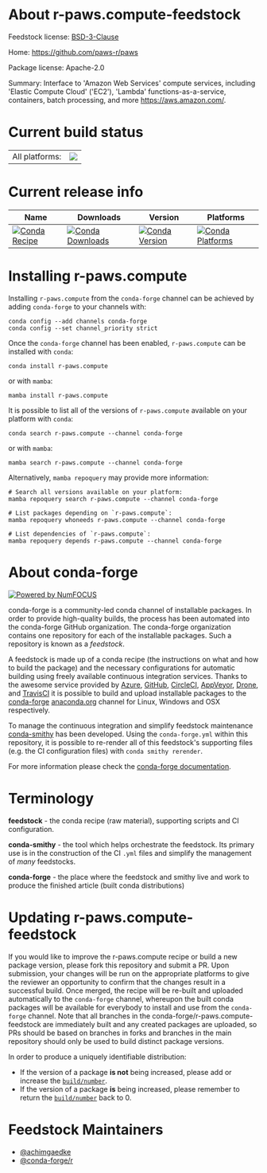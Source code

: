 About r-paws.compute-feedstock
==============================

Feedstock license: [BSD-3-Clause](https://github.com/conda-forge/r-paws.compute-feedstock/blob/main/LICENSE.txt)

Home: https://github.com/paws-r/paws

Package license: Apache-2.0

Summary: Interface to 'Amazon Web Services' compute services, including 'Elastic Compute Cloud' ('EC2'), 'Lambda' functions-as-a-service, containers, batch processing, and more <https://aws.amazon.com/>.

Current build status
====================


<table><tr><td>All platforms:</td>
    <td>
      <a href="https://dev.azure.com/conda-forge/feedstock-builds/_build/latest?definitionId=14234&branchName=main">
        <img src="https://dev.azure.com/conda-forge/feedstock-builds/_apis/build/status/r-paws.compute-feedstock?branchName=main">
      </a>
    </td>
  </tr>
</table>

Current release info
====================

| Name | Downloads | Version | Platforms |
| --- | --- | --- | --- |
| [![Conda Recipe](https://img.shields.io/badge/recipe-r--paws.compute-green.svg)](https://anaconda.org/conda-forge/r-paws.compute) | [![Conda Downloads](https://img.shields.io/conda/dn/conda-forge/r-paws.compute.svg)](https://anaconda.org/conda-forge/r-paws.compute) | [![Conda Version](https://img.shields.io/conda/vn/conda-forge/r-paws.compute.svg)](https://anaconda.org/conda-forge/r-paws.compute) | [![Conda Platforms](https://img.shields.io/conda/pn/conda-forge/r-paws.compute.svg)](https://anaconda.org/conda-forge/r-paws.compute) |

Installing r-paws.compute
=========================

Installing `r-paws.compute` from the `conda-forge` channel can be achieved by adding `conda-forge` to your channels with:

```
conda config --add channels conda-forge
conda config --set channel_priority strict
```

Once the `conda-forge` channel has been enabled, `r-paws.compute` can be installed with `conda`:

```
conda install r-paws.compute
```

or with `mamba`:

```
mamba install r-paws.compute
```

It is possible to list all of the versions of `r-paws.compute` available on your platform with `conda`:

```
conda search r-paws.compute --channel conda-forge
```

or with `mamba`:

```
mamba search r-paws.compute --channel conda-forge
```

Alternatively, `mamba repoquery` may provide more information:

```
# Search all versions available on your platform:
mamba repoquery search r-paws.compute --channel conda-forge

# List packages depending on `r-paws.compute`:
mamba repoquery whoneeds r-paws.compute --channel conda-forge

# List dependencies of `r-paws.compute`:
mamba repoquery depends r-paws.compute --channel conda-forge
```


About conda-forge
=================

[![Powered by
NumFOCUS](https://img.shields.io/badge/powered%20by-NumFOCUS-orange.svg?style=flat&colorA=E1523D&colorB=007D8A)](https://numfocus.org)

conda-forge is a community-led conda channel of installable packages.
In order to provide high-quality builds, the process has been automated into the
conda-forge GitHub organization. The conda-forge organization contains one repository
for each of the installable packages. Such a repository is known as a *feedstock*.

A feedstock is made up of a conda recipe (the instructions on what and how to build
the package) and the necessary configurations for automatic building using freely
available continuous integration services. Thanks to the awesome service provided by
[Azure](https://azure.microsoft.com/en-us/services/devops/), [GitHub](https://github.com/),
[CircleCI](https://circleci.com/), [AppVeyor](https://www.appveyor.com/),
[Drone](https://cloud.drone.io/welcome), and [TravisCI](https://travis-ci.com/)
it is possible to build and upload installable packages to the
[conda-forge](https://anaconda.org/conda-forge) [anaconda.org](https://anaconda.org/)
channel for Linux, Windows and OSX respectively.

To manage the continuous integration and simplify feedstock maintenance
[conda-smithy](https://github.com/conda-forge/conda-smithy) has been developed.
Using the ``conda-forge.yml`` within this repository, it is possible to re-render all of
this feedstock's supporting files (e.g. the CI configuration files) with ``conda smithy rerender``.

For more information please check the [conda-forge documentation](https://conda-forge.org/docs/).

Terminology
===========

**feedstock** - the conda recipe (raw material), supporting scripts and CI configuration.

**conda-smithy** - the tool which helps orchestrate the feedstock.
                   Its primary use is in the construction of the CI ``.yml`` files
                   and simplify the management of *many* feedstocks.

**conda-forge** - the place where the feedstock and smithy live and work to
                  produce the finished article (built conda distributions)


Updating r-paws.compute-feedstock
=================================

If you would like to improve the r-paws.compute recipe or build a new
package version, please fork this repository and submit a PR. Upon submission,
your changes will be run on the appropriate platforms to give the reviewer an
opportunity to confirm that the changes result in a successful build. Once
merged, the recipe will be re-built and uploaded automatically to the
`conda-forge` channel, whereupon the built conda packages will be available for
everybody to install and use from the `conda-forge` channel.
Note that all branches in the conda-forge/r-paws.compute-feedstock are
immediately built and any created packages are uploaded, so PRs should be based
on branches in forks and branches in the main repository should only be used to
build distinct package versions.

In order to produce a uniquely identifiable distribution:
 * If the version of a package **is not** being increased, please add or increase
   the [``build/number``](https://docs.conda.io/projects/conda-build/en/latest/resources/define-metadata.html#build-number-and-string).
 * If the version of a package **is** being increased, please remember to return
   the [``build/number``](https://docs.conda.io/projects/conda-build/en/latest/resources/define-metadata.html#build-number-and-string)
   back to 0.

Feedstock Maintainers
=====================

* [@achimgaedke](https://github.com/achimgaedke/)
* [@conda-forge/r](https://github.com/conda-forge/r/)

